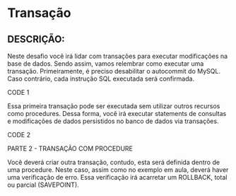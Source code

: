 # Transação

## DESCRIÇÃO:
 
Neste desafio você irá lidar com transações para executar modificações na base de dados. Sendo assim, vamos relembrar como executar uma transação. Primeiramente, é preciso desabilitar o autocommit do MySQL. Caso contrário, cada instrução SQL executada será confirmada. 

CODE 1

Essa primeira transação pode ser executada sem utilizar outros recursos como procedures. Dessa forma, você irá executar statements de consultas e modificações de dados persistidos no banco de dados via transações.  

 

CODE 2

PARTE 2 - TRANSAÇÃO COM PROCEDURE 

Você deverá criar outra transação, contudo, esta será definida dentro de uma procedure. Neste caso, assim como no exemplo em aula, deverá haver uma verificação de erro. Essa verificação irá acarretar um ROLLBACK, total ou parcial (SAVEPOINT). 

